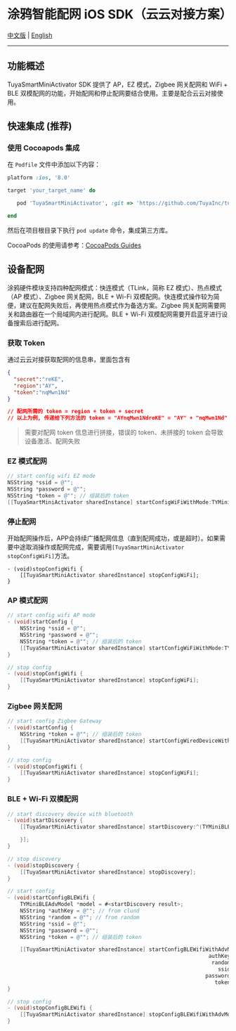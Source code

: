 # 涂鸦智能配网 iOS SDK（云云对接方案）

[中文版](README-zh.md) | [English](README.md)

---

## 功能概述

TuyaSmartMiniActivator SDK 提供了 AP，EZ 模式，Zigbee 网关配网和 WiFi + BLE 双模配网的功能，开始配网和停止配网要结合使用。主要是配合云云对接使用。

## 快速集成 (推荐)

### 使用 Cocoapods 集成

在 `Podfile` 文件中添加以下内容：

```ruby
platform :ios, '8.0'

target 'your_target_name' do

   pod 'TuyaSmartMiniActivator', :git => 'https://github.com/TuyaInc/tuyasmart_ios_activator_sdk', :branch => 'develop_unicom'

end
```

然后在项目根目录下执行 `pod update` 命令，集成第三方库。

CocoaPods 的使用请参考：[CocoaPods Guides](https://guides.cocoapods.org/)


## 设备配网

涂鸦硬件模块支持四种配网模式：快连模式（TLink，简称 EZ 模式）、热点模式（AP 模式）、Zigbee 网关配网，BLE +  Wi-Fi 双模配网。快连模式操作较为简便，建议在配网失败后，再使用热点模式作为备选方案。Zigbee 网关配网需要网关和路由器在一个局域网内进行配网。BLE + Wi-Fi 双模配网需要开启蓝牙进行设备搜索后进行配网。

### 获取 Token

通过云云对接获取配网的信息串，里面包含有

```json
{
  "secret":"reKE",
  "region":"AY",
  "token":"nqMwn1Nd"
}

// 配网所需的 token = region + token + secret
// 以上为例, 传递给下列方法的 token = "AYnqMwn1NdreKE" = "AY" + "nqMwn1Nd" + "reKE"
```

> 需要对配网 token 信息进行拼接，错误的 token、未拼接的 token 会导致设备激活、配网失败

### EZ 模式配网

```objective-c
// start config wifi EZ mode
NSString *ssid = @"";
NSString *password = @"";
NSString *token = @""; // 组装后的 token
[[TuyaSmartMiniActivator sharedInstance] startConfigWiFiWithMode:TYMiniActivatorModeEZ ssid:ssid password:password token:token];
```

### 停止配网

开始配网操作后，APP会持续广播配网信息（直到配网成功，或是超时）。如果需要中途取消操作或配网完成，需要调用`[TuyaSmartMiniActivator stopConfigWiFi]`方法。

```
- (void)stopConfigWifi {
    [[TuyaSmartMiniActivator sharedInstance] stopConfigWiFi];
}
```

### AP 模式配网

```objective-c
// start config wifi AP mode
- (void)startConfig {
    NSString *ssid = @"";
    NSString *password = @"";
    NSString *token = @""; // 组装后的 token
    [[TuyaSmartMiniActivator sharedInstance] startConfigWiFiWithMode:TYMiniActivatorModeAP ssid:ssid password:password token:token];
}

// stop config
- (void)stopConfigWifi {
    [[TuyaSmartMiniActivator sharedInstance] stopConfigWiFi];
}
```

### Zigbee 网关配网

```objective-c
// start config Zigbee Gateway
- (void)startConfig {
    NSString *token = @""; // 组装后的 token
    [[TuyaSmartMiniActivator sharedInstance] startConfigWiredDeviceWithToken:token];
}

// stop config
- (void)stopConfigWifi {
    [[TuyaSmartMiniActivator sharedInstance] stopConfigWiFi];
}
```

### BLE + Wi-Fi 双模配网

```objective-c
// start discovery device with bluetooth
- (void)startDiscovery {
    [[TuyaSmartMiniActivator sharedInstance] startDiscovery:^(TYMiniBLEAdvModel *model){

    }];
}

// stop discovery
- (void)stopDiscovery {
    [[TuyaSmartMiniActivator sharedInstance] stopDiscovery];
}

// start config
- (void)startConfigBLEWifi {
    TYMiniBLEAdvModel *model = #<startDiscovery result>;
    NSString *authKey = @""; // from clund
    NSString *random = @""; // from random
    NSString *ssid = @"";
    NSString *password = @"";
    NSString *token = @""; // 组装后的 token

    [[TuyaSmartMiniActivator sharedInstance] startConfigBLEWifiWithAdvModel:model
                                                                authKey:authKeyauthKey
                                                                 random:random
                                                                   ssid:ssid
                                                               password:password
                                                                  token:token];
}

// stop config
- (void)stopConfigBLEWifi {
    [[TuyaSmartMiniActivator sharedInstance] stopConfigBLEWifiWithAdvModel:#<discoveryModel>];
}
```
